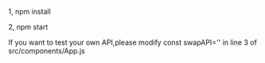 
1, npm install

2, npm start

If you want to test your own API,please modify const swapAPI='' in line 3 of src/components/App.js
